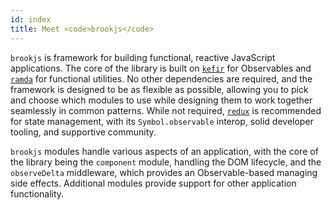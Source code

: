 ```yaml
---
id: index
title: Meet <code>brookjs</code>
---
```


`brookjs` is framework for building functional, reactive JavaScript applications. The core of the library is built on [`kefir`][kefir] for Observables and [`ramda`][ramda] for functional utilities. No other dependencies are required, and the framework is designed to be as flexible as possible, allowing you to pick and choose which modules to use while designing them to work together seamlessly in common patterns. While not required, [`redux`][redux] is recommended for state management, with its `Symbol.observable` interop, solid developer tooling, and supportive community.

`brookjs` modules handle various aspects of an application, with the core of the library being the `component` module, handling the DOM lifecycle, and the `observeDelta` middleware, which provides an Observable-based managing side effects. Additional modules provide support for other application functionality.

  [kefir]: http://rpominov.github.io/kefir/
  [ramda]: http://ramdajs.com/
  [redux]: http://redux.js.org/

